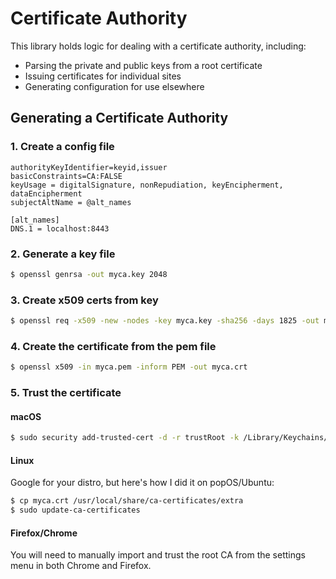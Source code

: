 # Certificate Authority

This library holds logic for dealing with a certificate authority, including:

- Parsing the private and public keys from a root certificate
- Issuing certificates for individual sites
- Generating configuration for use elsewhere

## Generating a Certificate Authority

### 1. Create a config file

```
authorityKeyIdentifier=keyid,issuer
basicConstraints=CA:FALSE
keyUsage = digitalSignature, nonRepudiation, keyEncipherment, dataEncipherment
subjectAltName = @alt_names

[alt_names]
DNS.1 = localhost:8443
```

### 2. Generate a key file

```bash
$ openssl genrsa -out myca.key 2048
```

### 3. Create x509 certs from key

```bash
$ openssl req -x509 -new -nodes -key myca.key -sha256 -days 1825 -out myca.pem
```

### 4. Create the certificate from the pem file

```bash
$ openssl x509 -in myca.pem -inform PEM -out myca.crt
```

### 5. Trust the certificate

#### macOS

```bash
$ sudo security add-trusted-cert -d -r trustRoot -k /Library/Keychains/System.keychain ./myca.crt
```

#### Linux

Google for your distro, but here's how I did it on popOS/Ubuntu:

```bash
$ cp myca.crt /usr/local/share/ca-certificates/extra
$ sudo update-ca-certificates
```

#### Firefox/Chrome

You will need to manually import and trust the root CA from the settings menu in both Chrome and Firefox.
